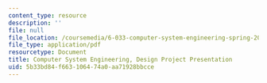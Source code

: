 ```yaml
---
content_type: resource
description: ''
file: null
file_location: /coursemedia/6-033-computer-system-engineering-spring-2018/5b33bd84f663106474a0aa71928bbcce_MIT6_033S18dp_pres.pdf
file_type: application/pdf
resourcetype: Document
title: Computer System Engineering, Design Project Presentation
uid: 5b33bd84-f663-1064-74a0-aa71928bbcce
---
```

